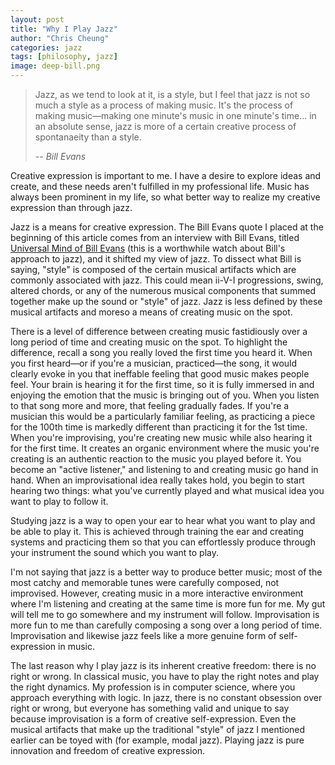 ```yaml
---
layout: post
title: "Why I Play Jazz"
author: "Chris Cheung"
categories: jazz
tags: [philosophy, jazz]
image: deep-bill.png
---
```


> Jazz, as we tend to look at it, is a style, but I feel that jazz is not so much a style as a process of making music. It's the process of making music&mdash;making one minute's music in one minute's time... in an absolute sense, jazz is more of a certain creative process of spontanaeity than a style.
>
> -- <cite>Bill Evans</cite>

Creative expression is important to me. I have a desire to explore ideas and create, and these needs aren't fulfilled in my professional life. Music has always been prominent in my life, so what better way to realize my creative expression than through jazz.

Jazz is a means for creative expression. The Bill Evans quote I placed at the beginning of this article comes from an interview with Bill Evans, titled <a href="https://www.youtube.com/watch?v=QwXAqIaUahI" target="_blank">Universal Mind of Bill Evans</a> (this is a worthwhile watch about Bill's approach to jazz), and it shifted my view of jazz. To dissect what Bill is saying, "style" is composed of the certain musical artifacts which are commonly associated with jazz. This could mean ii-V-I progressions, swing, altered chords, or any of the numerous musical components that summed together make up the sound or "style" of jazz. Jazz is less defined by these musical artifacts and moreso a means of creating music on the spot.

There is a level of difference between creating music fastidiously over a long period of time and creating music on the spot. To highlight the difference, recall a song you really loved the first time you heard it. When you first heard&mdash;or if you're a musician, practiced&mdash;the song, it would clearly evoke in you that ineffable feeling that good music makes people feel. Your brain is hearing it for the first time, so it is fully immersed in and enjoying the emotion that the music is bringing out of you. When you listen to that song more and more, that feeling gradually fades. If you're a musician this would be a particularly familiar feeling, as practicing a piece for the 100th time is markedly different than practicing it for the 1st time. When you're improvising, you're creating new music while also hearing it for the first time. It creates an organic environment where the music you're creating is an authentic reaction to the music you played before it. You become an "active listener," and listening to and creating music go hand in hand. When an improvisational idea really takes hold, you begin to start hearing two things: what you've currently played and what musical idea you want to play to follow it. 

Studying jazz is a way to open your ear to hear what you want to play and be able to play it. This is achieved through training the ear and creating systems and practicing them so that you can effortlessly produce through your instrument the sound which you want to play.

I'm not saying that jazz is a better way to produce better music; most of the most catchy and memorable tunes were carefully composed, not improvised. However, creating music in a more interactive environment where I'm listening and creating at the same time is more fun for me. My gut will tell me to go somewhere and my instrument will follow. Improvisation is more fun to me than carefully composing a song over a long period of time. Improvisation and likewise jazz feels like a more genuine form of self-expression in music.

The last reason why I play jazz is its inherent creative freedom: there is no right or wrong. In classical music, you have to play the right notes and play the right dynamics. My profession is in computer science, where you approach everything with logic. In jazz, there is no constant obsession over right or wrong, but everyone has something valid and unique to say because improvisation is a form of creative self-expression. Even the musical artifacts that make up the traditional "style" of jazz I mentioned earlier can be toyed with (for example, modal jazz). Playing jazz is pure innovation and freedom of creative expression.